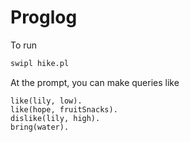# Proglog

To run

```bash
swipl hike.pl
```

At the prompt, you can make queries like
```
like(lily, low).
like(hope, fruitSnacks).
dislike(lily, high).
bring(water).
```
